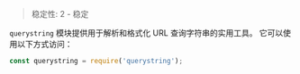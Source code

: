 
<!--introduced_in=v0.1.25-->

> 稳定性: 2 - 稳定

<!--name=querystring-->

`querystring` 模块提供用于解析和格式化 URL 查询字符串的实用工具。 
它可以使用以下方式访问：

```js
const querystring = require('querystring');
```

